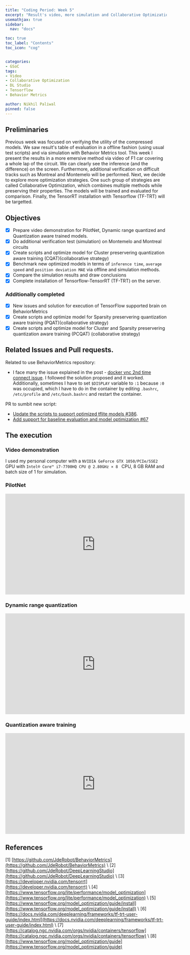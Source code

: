```yaml
---
title: "Coding Period: Week 5"
excerpt: "Result's video, more simulation and Collaborative Optimization"
usemathjax: true
sidebar:
  nav: "docs"

toc: true
toc_label: "Contents"
toc_icon: "cog"


categories:
- GSoC
tags:
- Video
- Collaborative Optimization
- DL Studio
- Tensorflow
- Behavior Metrics

author: Nikhil Paliwal
pinned: false
---
```



## Preliminaries
Previous week was focused on verifying the utility of the compressed models. We saw result's table of evaluation in a offline fashion (using usual test scripts) and via simulation with Behavior Metrics tool. This week I present the results in a more emersive method via video of F1 car covering a whole lap of the circuit. We can clearly see the inference (and the difference) on the screen. Furthermore, additional verification on difficult tracks such as Montreal and Montemelo will be performed. Next, we decide to explore more optimization strategies. One such group of strategies are called Collaborative Optimization, which combines multiple methods while preserving their properties. The models will be trained and evaluated for comparison. Finally, the TensorRT installation with Tensorflow (TF-TRT) will be targetted. 

## Objectives

- [X] Prepare video demonstration for PilotNet, Dynamic range quantized and Quantization aware trained models.
- [X] Do additional verification test (simulation) on Montemelo and Montreal circuits
- [X] Create scripts and optimize model for Cluster preservering quantization aware training (CQAT)(collaborative strategy)
- [X] Benchmark new optimized models in terms of `inference time`, `average speed` and `position deviation MAE` via offline and simulation methods.
- [X] Compare the simulation results and draw conclusions
- [X] Complete installation of Tensorflow-TensorRT (TF-TRT) on the server. 

### Additionally completed
- [X] New issues and solution for execution of TensorFlow supported brain on BehaviorMetrics 
- [X] Create scripts and optimize model for Sparsity preservering quantization aware training (PQAT)(collaborative strategy)
- [X] Create scripts and optimize model for Cluster and Sparsity preservering quantization aware training (PCQAT) (collaborative strategy)
  <!-- - [X] Structured pruning  -->

## Related Issues and Pull requests.

Related to use BehaviorMetrics repository:
* I face many the issue explained in the post - [docker vnc 2nd time connect issue](https://stackoverflow.com/questions/51633643/docker-vnc-2nd-time-connect-issue). I followed the solution proposed and it worked. Additionally, sometimes I have to set `$DISPLAY` variable to `:1` because `:0` was occupied, which I have to do in the container by editing `.bashrc`, `/etc/profile` and `/etc/bash.bashrc` and restart the container.

PR to sumbit new script:
* [Update the scripts to support optimized tflite models #386](https://github.com/JdeRobot/BehaviorMetrics/pull/386).
* [Add support for baseline evaluation and model optimization #67](https://github.com/JdeRobot/DeepLearningStudio/pull/67)

## The execution

### Video demonstration
 I used my personal computer with a `NVIDIA GeForce GTX 1050/PCIe/SSE2` GPU with `Intel® Core™ i7-7700HQ CPU @ 2.80GHz × 8 ` CPU, 8 GB RAM and batch size of 1 for simulation.

### PilotNet
<iframe width="560" height="315" src="https://www.youtube.com/embed/-7O53BGZKRc" title="YouTube video player" frameborder="0" allow="accelerometer; autoplay; clipboard-write; encrypted-media; gyroscope; picture-in-picture" allowfullscreen></iframe>

### Dynamic range quantization
<iframe width="560" height="315" src="https://www.youtube.com/embed/1C71Zyynvww" title="YouTube video player" frameborder="0" allow="accelerometer; autoplay; clipboard-write; encrypted-media; gyroscope; picture-in-picture" allowfullscreen></iframe>

### Quantization aware training
<iframe width="560" height="315" src="https://www.youtube.com/embed/VlSD63_0yD4" title="YouTube video player" frameborder="0" allow="accelerometer; autoplay; clipboard-write; encrypted-media; gyroscope; picture-in-picture" allowfullscreen></iframe>

## References

[1] [https://github.com/JdeRobot/BehaviorMetrics](https://github.com/JdeRobot/BehaviorMetrics) \\
[2] [https://github.com/JdeRobot/DeepLearningStudio](https://github.com/JdeRobot/DeepLearningStudio) \\
[3] [https://developer.nvidia.com/tensorrt](https://developer.nvidia.com/tensorrt) \\
[4] [https://www.tensorflow.org/lite/performance/model_optimization](https://www.tensorflow.org/lite/performance/model_optimization) \\
[5] [https://www.tensorflow.org/model_optimization/guide/install](https://www.tensorflow.org/model_optimization/guide/install) \\
[6] [https://docs.nvidia.com/deeplearning/frameworks/tf-trt-user-guide/index.html](https://docs.nvidia.com/deeplearning/frameworks/tf-trt-user-guide/index.html) \\
[7] [https://catalog.ngc.nvidia.com/orgs/nvidia/containers/tensorflow](https://catalog.ngc.nvidia.com/orgs/nvidia/containers/tensorflow) \\
[8] [https://www.tensorflow.org/model_optimization/guide](https://www.tensorflow.org/model_optimization/guide)

